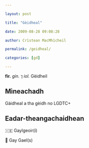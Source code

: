 ```yaml
---

layout: post

title: "Gèidheal"

date: 2009-08-28 09:08:28

author: Crìstean MacMhìcheil

permalink: /geidheal/

categories: [gd]

---
```


**fir.** _gin._ ⁊ _iol._ Gèidheil

## Mìneachadh

Gàidheal a tha gèidh no LGDTC+

## Eadar-theangachaidhean

&#x1f1ee;&#x1f1ea; Gaylgeoir(í)

&#x1f3f4;&#xe0067;&#xe0062;&#xe0065;&#xe006e;&#xe0067;&#xe007f; Gay Gael(s)
